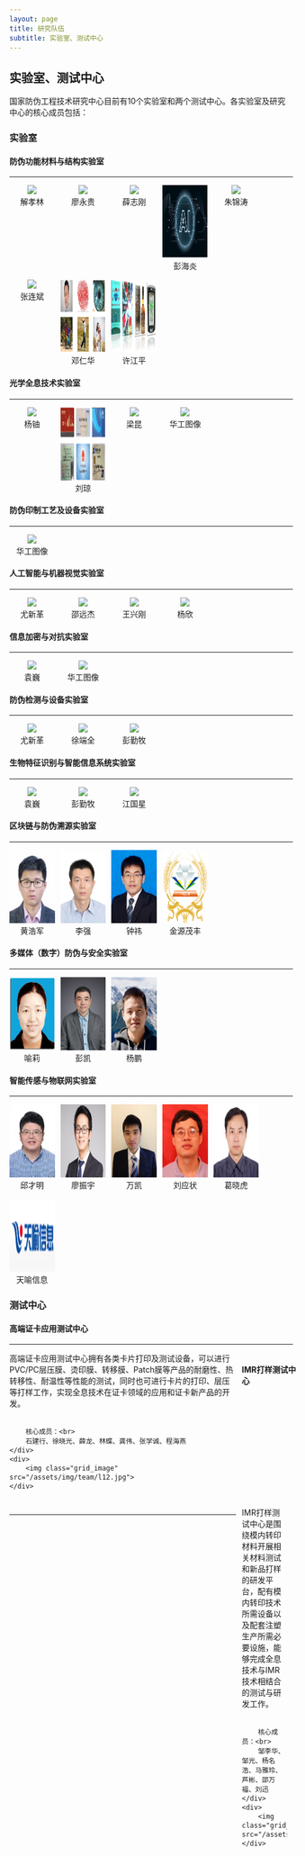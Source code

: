 ```yaml
---
layout: page
title: 研究队伍
subtitle: 实验室、测试中心
---
```

<!--
 * @Author: Conghao Wong
 * @Date: 2023-03-11 16:50:45
 * @LastEditors: Conghao Wong
 * @LastEditTime: 2023-03-11 21:29:19
 * @Description: file content
 * @Github: https://cocoon2wong.github.io
 * Copyright 2023 Conghao Wong, All Rights Reserved.
-->

<style>
.t_grid {
    display: grid;
    grid-template-columns: 16% 16% 16% 16% 16%;
    grid-gap: 15px 2%;
    text-align: center;
}

.t_grid_twocolumns {
    display: grid;
    grid-template-columns: 80% 20%;
    grid-gap: 15px 2%;
    /* text-align: center; */
}

.grid_image {
    height: 130px;
}
</style>

## 实验室、测试中心

国家防伪工程技术研究中心目前有10个实验室和两个测试中心。各实验室及研究中心的核心成员包括：

<!-- 解孝林 http://chem.hust.edu.cn/info/1172/3081.htm
廖永贵 http://faculty.hust.edu.cn/liaoyonggui/zh_CN/index.htm
薛志刚 http://faculty.hust.edu.cn/Xue/zh_CN/index.htm
彭海炎 http://faculty.hust.edu.cn/penghaiyan/zh_CN/index.htm
朱锦涛 http://chem.hust.edu.cn/info/1172/3079.htm
张连斌 http://faculty.hust.edu.cn/zhanglianbin/zh_CN/index.htm
邓仁华 http://faculty.hust.edu.cn/dengrenhua/zh_CN/index.htm
许江平 http://faculty.hust.edu.cn/xujiangping1/zh_CN/index.htm
杨铀 http://eic.hust.edu.cn/professor/yangyou/
刘琼 http://eic.hust.edu.cn/professor/liuqiong/
梁昆 http://eic.hust.edu.cn/aprofessor/liangkun/
华工图像 https://www.hgimage.com
尤新革 http://bmal.hust.edu.cn/info/1005/1091.htm
邵远杰 http://bmal.hust.edu.cn/info/1005/1344.htm
王兴刚 http://faculty.hust.edu.cn/xwang/zh_CN/index.htm
杨欣 
袁巍 http://bmal.hust.edu.cn/info/1005/1057.htm
徐端全 http://bmal.hust.edu.cn/info/1005/1058.htm
彭勤牧 http://bmal.hust.edu.cn/info/1005/1092.htm
江国星 http://bmal.hust.edu.cn/info/1005/1104.htm
黄浩军 http://eic.hust.edu.cn/aprofessor/huanghaojun/index.html
李强 http://eic.hust.edu.cn/professor/liqiang/
钟祎 http://eic.hust.edu.cn/aprofessor/zhongyi/
金源茂丰 无
喻莉 http://eic.hust.edu.cn/professor/yuli/
彭凯 http://eic.hust.edu.cn/professor/pengkai/pengkai.html
杨鹏 http://eic.hust.edu.cn/aprofessor/yangpeng/index.html
邱才明 http://eic.hust.edu.cn/professor/qiucaiming/
廖振宇 http://eic.hust.edu.cn/aprofessor/liaozhenyu/
万凯 http://eic.hust.edu.cn/professor/wankai/
刘应状 http://eic.hust.edu.cn/professor/liuyingzhuang/index.htm
葛晓虎 http://eic.hust.edu.cn/professor/gexiaohu/index.html
天喻信息 http://www.whty.com.cn -->

### 实验室

#### 防伪功能材料与结构实验室

---

<div class="t_grid">
    <div>
        <img class="grid_image" src="/assets/img/team/l1.jpg">
        <br>解孝林
    </div>
    <div>
        <img class="grid_image" src="/assets/img/team/l2.jpg">
        <br>廖永贵
    </div>
    <div>
        <img class="grid_image" src="/assets/img/team/l3.jpg">
        <br>薛志刚
    </div>
    <div>
        <img class="grid_image" src="/assets/img/team/l4.jpg">
        <br>彭海炎
    </div>
    <div>
        <img class="grid_image" src="/assets/img/team/l5.jpg">
        <br>朱锦涛
    </div>
    <div>
        <img class="grid_image" src="/assets/img/team/l6.jpg">
        <br>张连斌
    </div>
    <div>
        <img class="grid_image" src="/assets/img/team/l7.png">
        <br>邓仁华
    </div>
    <div>
        <img class="grid_image" src="/assets/img/team/l8.png">
        <br>许江平
    </div>
</div>

#### 光学全息技术实验室

---

<div class="t_grid">
    <div>
        <img class="grid_image" src="/assets/img/team/l9.png">
        <br>杨铀
    </div>
    <div>
        <img class="grid_image" src="/assets/img/team/l10.png">
        <br>刘琼
    </div>
    <div>
        <img class="grid_image" src="/assets/img/team/l11.png">
        <br>梁昆
    </div>
    <div>
        <img class="grid_image" src="/assets/img/team/l12.jpg">
        <br>华工图像
    </div>
</div>

#### 防伪印制工艺及设备实验室

---

<div class="t_grid">
    <div>
        <img class="grid_image" src="/assets/img/team/l12.jpg">
        <br>华工图像
    </div>
</div>

#### 人工智能与机器视觉实验室

---

<div class="t_grid">
    <div>
        <img class="grid_image" src="/assets/img/team/l13.jpg">
        <br>尤新革
    </div>
    <div>
        <img class="grid_image" src="/assets/img/team/l14.jpg">
        <br>邵远杰
    </div>
    <div>
        <img class="grid_image" src="/assets/img/team/l15.png">
        <br>王兴刚
    </div>
    <div>
        <img class="grid_image" src="/assets/img/team/l16.png">
        <br>杨欣
    </div>
</div>

#### 信息加密与对抗实验室

---

<div class="t_grid">
    <div>
        <img class="grid_image" src="/assets/img/team/l17.jpg">
        <br>袁巍
    </div>
    <div>
        <img class="grid_image" src="/assets/img/team/l12.jpg">
        <br>华工图像
    </div>
</div>

#### 防伪检测与设备实验室

---

<div class="t_grid">
    <div>
        <img class="grid_image" src="/assets/img/team/l13.jpg">
        <br>尤新革
    </div>
    <div>
        <img class="grid_image" src="/assets/img/team/l18.jpg">
        <br>徐端全
    </div>
    <div>
        <img class="grid_image" src="/assets/img/team/l19.jpg">
        <br>彭勤牧
    </div>
</div>

#### 生物特征识别与智能信息系统实验室

---

<div class="t_grid">
    <div>
        <img class="grid_image" src="/assets/img/team/l17.jpg">
        <br>袁巍
    </div>
    <div>
        <img class="grid_image" src="/assets/img/team/l19.jpg">
        <br>彭勤牧
    </div>
    <div>
        <img class="grid_image" src="/assets/img/team/l20.jpg">
        <br>江国星
    </div>
</div>

#### 区块链与防伪溯源实验室

---

<div class="t_grid">
    <div>
        <img class="grid_image" src="/assets/img/team/l24.jpg">
        <br>黄浩军
    </div>
    <div>
        <img class="grid_image" src="/assets/img/team/l25.jpg">
        <br>李强
    </div>
    <div>
        <img class="grid_image" src="/assets/img/team/l26.jpg">
        <br>钟祎
    </div>
    <div>
        <img class="grid_image" src="/assets/img/team/l27.png">
        <br>金源茂丰
    </div>
</div>

#### 多媒体（数字）防伪与安全实验室

---

<div class="t_grid">
    <div>
        <img class="grid_image" src="/assets/img/team/l28.png">
        <br>喻莉
    </div>
    <div>
        <img class="grid_image" src="/assets/img/team/l30.png">
        <br>彭凯
    </div>
    <div>
        <img class="grid_image" src="/assets/img/team/l31.jpg">
        <br>杨鹏
    </div>
</div>

#### 智能传感与物联网实验室

---

<div class="t_grid">
    <div>
        <img class="grid_image" src="/assets/img/team/l32.jpg">
        <br>邱才明
    </div>
    <div>
        <img class="grid_image" src="/assets/img/team/l33.jpg">
        <br>廖振宇
    </div>
    <div>
        <img class="grid_image" src="/assets/img/team/l35.jpg">
        <br>万凯
    </div>
    <div>
        <img class="grid_image" src="/assets/img/team/l36.png">
        <br>刘应状
    </div>
    <div>
        <img class="grid_image" src="/assets/img/team/l37.png">
        <br>葛晓虎
    </div>
    <div>
        <img class="grid_image" src="/assets/img/team/l38.png">
        <br>天喻信息
    </div>
</div>

### 测试中心

#### 高端证卡应用测试中心

---

<div class="t_grid_twocolumns">
    <div>
        高端证卡应用测试中心拥有各类卡片打印及测试设备，可以进行PVC/PC层压膜、烫印膜、转移膜、Patch膜等产品的耐磨性、热转移性、耐温性等性能的测试，同时也可进行卡片的打印、层压等打样工作，实现全息技术在证卡领域的应用和证卡新产品的开发。<br><br>

        核心成员：<br>
        石建行、徐晓光、薛龙、林蝶、龚伟、张学诚、程海燕
    </div>
    <div>
        <img class="grid_image" src="/assets/img/team/l12.jpg">
    </div>
</div>

#### IMR打样测试中心

---

<div class="t_grid_twocolumns">
    <div>
        IMR打样测试中心是围绕模内转印材料开展相关材料测试和新品打样的研发平台，配有模内转印技术所需设备以及配套注塑生产所需必要设施，能够完成全息技术与IMR技术相结合的测试与研发工作。<br><br>

        核心成员：<br>
        邹李华、邹光、杨名浩、马雅玲、芦彬、邵万福、刘迅
    </div>
    <div>
        <img class="grid_image" src="/assets/img/team/l12.jpg">
    </div>
</div>


